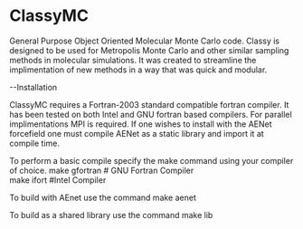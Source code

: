 # ClassyMC
General Purpose Object Oriented Molecular Monte Carlo code. Classy is designed to be used for Metropolis Monte Carlo
and other similar sampling methods in molecular simulations.  It was created to streamline the implimentation of new
methods in a way that was quick and modular. 


--Installation

ClassyMC requires a Fortran-2003 standard compatible fortran compiler.  It has been tested on both Intel 
and GNU fortran based compilers. For parallel implimentations MPI is required. If one wishes to install with the AENet forcefield one must compile AENet as a static library and import it at compile time.

To perform a basic compile specify the make command using your compiler of choice.
    make gfortran  # GNU Fortran Compiler    
    make ifort  #Intel Compiler
    
To build with AEnet use the command
    make aenet

To build as a shared library use the command
    make lib
    
    
